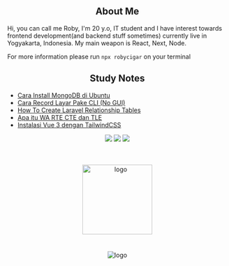 
<h2 align="center">About Me</h2>
Hi, you can call me Roby, I'm 20 y.o, IT student and I have interest towards frontend development(and backend stuff sometimes) currently live in Yogyakarta, Indonesia. My main weapon is React, Next, Node. 

For more information please run `npx robycigar` on your terminal

<h2 align="center">Study Notes</h2>

<!-- BLOG-POST-LIST:START -->
- [Cara Install MongoDB di Ubuntu](https://dev.to/robycigar/cara-install-mongodb-di-ubuntu-14l4)
- [Cara Record Layar Pake CLI &lpar;No GUI&rpar;](https://dev.to/robycigar/cara-record-layar-pake-cli-no-gui-8ei)
- [How To Create Laravel Relationship Tables](https://dev.to/robycigar/how-to-create-laravel-relationship-tables-10mi)
- [Apa itu WA RTE CTE dan TLE](https://dev.to/robycigar/apa-itu-wa-rte-cte-dan-tle-3gh6)
- [Instalasi Vue 3 dengan TailwindCSS](https://dev.to/robycigar/menggunakan-vue-3-dengan-tailwindcss-5b25)
<!-- BLOG-POST-LIST:END -->

<p align="center">
  <img src="https://img.shields.io/badge/OS-Linux-lightbrown" />
  <img src="https://gpvc.arturio.dev/RobyCigar" />
  <img src="https://img.shields.io/github/followers/RobyCigar?style=social" />
</p>
<br/>

<p align="center">
<img src="https://github-readme-stats.vercel.app/api?username=robycigar&show_icons=true" alt="logo" height="160" align="center" style="margin: 5px; margin-bottom: 20px;" />
</p>

<p align="center">
<img src="https://github-readme-stats.vercel.app/api/top-langs/?username=anuraghazra" alt="logo" align="center" style="margin: 5px; margin-bottom: 20px;" />
</p>
